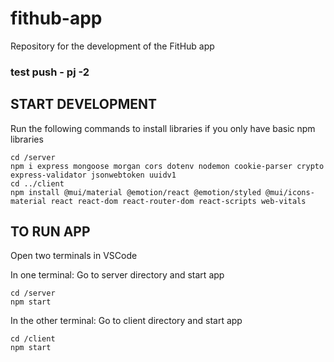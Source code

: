 # fithub-app
Repository for the development of the FitHub app
### test push - pj -2

## START DEVELOPMENT
Run the following commands to install libraries if you only have basic npm libraries
```
cd /server
npm i express mongoose morgan cors dotenv nodemon cookie-parser crypto express-validator jsonwebtoken uuidv1
cd ../client
npm install @mui/material @emotion/react @emotion/styled @mui/icons-material react react-dom react-router-dom react-scripts web-vitals
```

## TO RUN APP
Open two terminals in VSCode

In one terminal:
Go to server directory and start app
```
cd /server
npm start
```

In the other terminal:
Go to client directory and start app
```
cd /client
npm start
```

